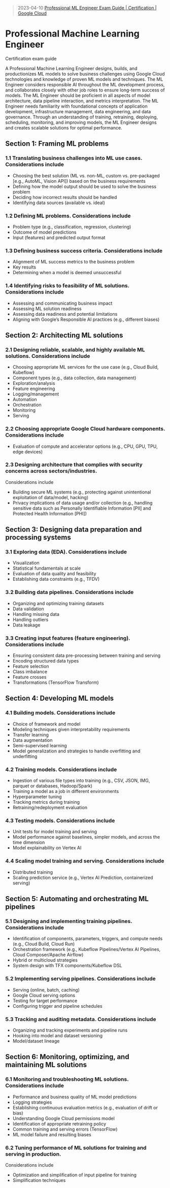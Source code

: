 > 2023-04-10 [Professional ML Engineer Exam Guide | Certification | Google Cloud](https://cloud.google.com/certification/guides/machine-learning-engineer)

# Professional Machine Learning Engineer

Certification exam guide

A Professional Machine Learning Engineer designs, builds, and productionizes ML models to solve business challenges using Google Cloud technologies and knowledge of proven ML models and techniques. The ML Engineer considers responsible AI throughout the ML development process, and collaborates closely with other job roles to ensure long-term success of models. The ML Engineer should be proficient in all aspects of model architecture, data pipeline interaction, and metrics interpretation. The ML Engineer needs familiarity with foundational concepts of application development, infrastructure management, data engineering, and data governance. Through an understanding of training, retraining, deploying, scheduling, monitoring, and improving models, the ML Engineer designs and creates scalable solutions for optimal performance.

## Section 1: Framing ML problems

### 1.1 Translating business challenges into ML use cases. Considerations include

- Choosing the best solution (ML vs. non-ML, custom vs. pre-packaged [e.g., AutoML, Vision API]) based on the business requirements
- Defining how the model output should be used to solve the business problem
- Deciding how incorrect results should be handled
- Identifying data sources (available vs. ideal)

### 1.2 Defining ML problems. Considerations include

- Problem type (e.g., classification, regression, clustering)
- Outcome of model predictions
- Input (features) and predicted output format

### 1.3 Defining business success criteria. Considerations include

- Alignment of ML success metrics to the business problem
- Key results
- Determining when a model is deemed unsuccessful

### 1.4 Identifying risks to feasibility of ML solutions. Considerations include

- Assessing and communicating business impact
- Assessing ML solution readiness
- Assessing data readiness and potential limitations
- Aligning with Google’s Responsible AI practices (e.g., different biases)

## Section 2: Architecting ML solutions

### 2.1 Designing reliable, scalable, and highly available ML solutions. Considerations include

- Choosing appropriate ML services for the use case (e.g., Cloud Build, Kubeflow)
- Component types (e.g., data collection, data management)
- Exploration/analysis
- Feature engineering
- Logging/management
- Automation
- Orchestration
- Monitoring
- Serving

### 2.2 Choosing appropriate Google Cloud hardware components. Considerations include

- Evaluation of compute and accelerator options (e.g., CPU, GPU, TPU, edge devices)

### 2.3 Designing architecture that complies with security concerns across sectors/industries.

Considerations include

- Building secure ML systems (e.g., protecting against unintentional exploitation of data/model, hacking)
- Privacy implications of data usage and/or collection (e.g., handling sensitive data such as Personally Identifiable Information [PII] and Protected Health Information [PHI])

## Section 3: Designing data preparation and processing systems

### 3.1 Exploring data (EDA). Considerations include

- Visualization
- Statistical fundamentals at scale
- Evaluation of data quality and feasibility
- Establishing data constraints (e.g., TFDV)

### 3.2 Building data pipelines. Considerations include

- Organizing and optimizing training datasets
- Data validation
- Handling missing data
- Handling outliers
- Data leakage

### 3.3 Creating input features (feature engineering). Considerations include

- Ensuring consistent data pre-processing between training and serving
- Encoding structured data types
- Feature selection
- Class imbalance
- Feature crosses
- Transformations (TensorFlow Transform)

## Section 4: Developing ML models

### 4.1 Building models. Considerations include

- Choice of framework and model
- Modeling techniques given interpretability requirements
- Transfer learning
- Data augmentation
- Semi-supervised learning
- Model generalization and strategies to handle overfitting and underfitting

### 4.2 Training models. Considerations include

- Ingestion of various file types into training (e.g., CSV, JSON, IMG, parquet or databases, Hadoop/Spark)
- Training a model as a job in different environments
- Hyperparameter tuning
- Tracking metrics during training
- Retraining/redeployment evaluation

### 4.3 Testing models. Considerations include

- Unit tests for model training and serving
- Model performance against baselines, simpler models, and across the time dimension
- Model explainability on Vertex AI

### 4.4 Scaling model training and serving. Considerations include

- Distributed training
- Scaling prediction service (e.g., Vertex AI Prediction, containerized serving)

## Section 5: Automating and orchestrating ML pipelines

### 5.1 Designing and implementing training pipelines. Considerations include

- Identification of components, parameters, triggers, and compute needs (e.g., Cloud Build, Cloud Run)
- Orchestration framework (e.g., Kubeflow Pipelines/Vertex AI Pipelines, Cloud Composer/Apache Airflow)
- Hybrid or multicloud strategies
- System design with TFX components/Kubeflow DSL

### 5.2 Implementing serving pipelines. Considerations include

- Serving (online, batch, caching)
- Google Cloud serving options
- Testing for target performance
- Configuring trigger and pipeline schedules

### 5.3 Tracking and auditing metadata. Considerations include

- Organizing and tracking experiments and pipeline runs
- Hooking into model and dataset versioning
- Model/dataset lineage

## Section 6: Monitoring, optimizing, and maintaining ML solutions

### 6.1 Monitoring and troubleshooting ML solutions. Considerations include

- Performance and business quality of ML model predictions
- Logging strategies
- Establishing continuous evaluation metrics (e.g., evaluation of drift or bias)
- Understanding Google Cloud permissions model
- Identification of appropriate retraining policy
- Common training and serving errors (TensorFlow)
- ML model failure and resulting biases

### 6.2 Tuning performance of ML solutions for training and serving in production.

Considerations include

- Optimization and simplification of input pipeline for training
- Simplification techniques
